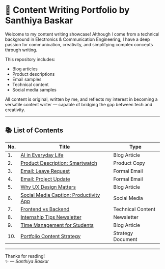 # 📝 Content Writing Portfolio by Santhiya Baskar

Welcome to my content writing showcase! Although I come from a technical background in Electronics & Communication Engineering, I have a deep passion for communication, creativity, and simplifying complex concepts through writing.

This repository includes:
- Blog articles
- Product descriptions
- Email samples
- Technical content
- Social media samples

All content is original, written by me, and reflects my interest in becoming a versatile content writer — capable of bridging the gap between tech and creativity.

---

## 📚 List of Contents

| No. | Title                                                       | Type              |
|-----|-------------------------------------------------------------|-------------------|
| 1.  | [AI in Everyday Life](./ai-in-everyday-life.md)             | Blog Article      |
| 2.  | [Product Description: Smartwatch](./smartwatch-description.md) | Product Copy   |
| 3.  | [Email: Leave Request](./email-leave-request.md)            | Formal Email      |
| 4.  | [Email: Project Update](./email-project-update.md)          | Formal Email      |
| 5.  | [Why UX Design Matters](./why-ux-design-matters.md)         | Blog Article      |
| 6.  | [Social Media Caption: Productivity App](./social-post-productivity.md) | Social Media |
| 7.  | [Frontend vs Backend](./frontend-vs-backend.md)             | Technical Content |
| 8.  | [Internship Tips Newsletter](./internship-tips-newsletter.md) | Newsletter      |
| 9.  | [Time Management for Students](./time-management-students.md) | Blog Article    |
| 10. | [Portfolio Content Strategy](portfolio-content-strategy.md) | Strategy Document |

---

Thanks for reading!  
✨ *— Santhiya Baskar*

